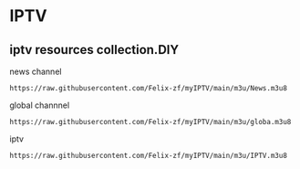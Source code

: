 #  IPTV


## iptv resources collection.DIY

news channel
```
https://raw.githubusercontent.com/Felix-zf/myIPTV/main/m3u/News.m3u8
```
global channnel
```
https://raw.githubusercontent.com/Felix-zf/myIPTV/main/m3u/globa.m3u8
```
iptv
```
https://raw.githubusercontent.com/Felix-zf/myIPTV/main/m3u/IPTV.m3u8
```

